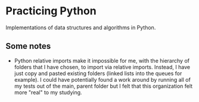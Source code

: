# Practicing Python

Implementations of data structures and algorithms in Python.

## Some notes

- Python relative imports make it impossible for me, with the hierarchy of folders that I have chosen, to import via relative imports. Instead, I have just copy and pasted existing folders (linked lists into the queues for example). I could have potentially found a work around by running all of my tests out of the main, parent folder but I felt that this organization felt more "real" to my studying.